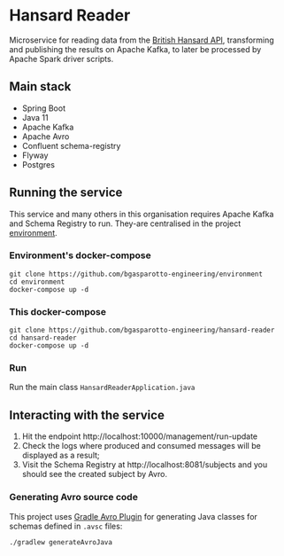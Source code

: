 # Hansard Reader
Microservice for reading data from the [British Hansard API](http://www.data.parliament.uk/dataset), transforming and
publishing the results on Apache Kafka, to later be processed by Apache Spark driver scripts.

## Main stack
- Spring Boot
- Java 11
- Apache Kafka
- Apache Avro
- Confluent schema-registry
- Flyway
- Postgres

## Running the service
This service and many others in this organisation requires Apache Kafka and Schema Registry to run. They-are centralised
in the project [environment](https://github.com/bgasparotto-engineering/environment).

### Environment's docker-compose
```shell script
git clone https://github.com/bgasparotto-engineering/environment
cd environment
docker-compose up -d
```

### This docker-compose
```shell script
git clone https://github.com/bgasparotto-engineering/hansard-reader
cd hansard-reader
docker-compose up -d
```

### Run
Run the main class `HansardReaderApplication.java`

## Interacting with the service
1. Hit the endpoint http://localhost:10000/management/run-update
2. Check the logs where produced and consumed messages will be displayed as a result;
3. Visit the Schema Registry at http://localhost:8081/subjects and you should see the created subject by Avro.

### Generating Avro source code
This project uses [Gradle Avro Plugin](https://github.com/davidmc24/gradle-avro-plugin) for generating Java classes for schemas defined in `.avsc`
files:
```shell script
./gradlew generateAvroJava
```
